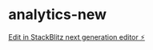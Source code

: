 # analytics-new

[Edit in StackBlitz next generation editor ⚡️](https://stackblitz.com/~/github.com/adloiseau/analytics-new)